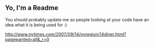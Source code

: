 ## Yo, I'm a Readme

You should probably update me so people looking at your code have an idea what it is being used for :)

http://www.nytimes.com/2007/09/14/nyregion/14diner.html?pagewanted=all&_r=0